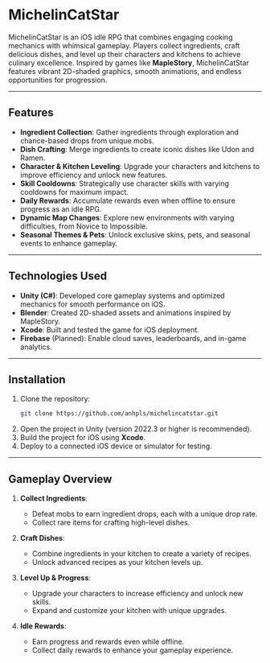 # MichelinCatStar

MichelinCatStar is an iOS idle RPG that combines engaging cooking mechanics with whimsical gameplay. Players collect ingredients, craft delicious dishes, and level up their characters and kitchens to achieve culinary excellence. Inspired by games like **MapleStory**, MichelinCatStar features vibrant 2D-shaded graphics, smooth animations, and endless opportunities for progression.

---

## Features

- **Ingredient Collection**: Gather ingredients through exploration and chance-based drops from unique mobs.
- **Dish Crafting**: Merge ingredients to create iconic dishes like Udon and Ramen.
- **Character & Kitchen Leveling**: Upgrade your characters and kitchens to improve efficiency and unlock new features.
- **Skill Cooldowns**: Strategically use character skills with varying cooldowns for maximum impact.
- **Daily Rewards**: Accumulate rewards even when offline to ensure progress as an idle RPG.
- **Dynamic Map Changes**: Explore new environments with varying difficulties, from Novice to Impossible.
- **Seasonal Themes & Pets**: Unlock exclusive skins, pets, and seasonal events to enhance gameplay.

---

## Technologies Used

- **Unity (C#)**: Developed core gameplay systems and optimized mechanics for smooth performance on iOS.
- **Blender**: Created 2D-shaded assets and animations inspired by MapleStory.
- **Xcode**: Built and tested the game for iOS deployment.
- **Firebase** (Planned): Enable cloud saves, leaderboards, and in-game analytics.

---

## Installation

1. Clone the repository:
   ```bash
   git clone https://github.com/anhpls/michelincatstar.git
2. Open the project in Unity (version 2022.3 or higher is recommended).  
3. Build the project for iOS using **Xcode**.  
4. Deploy to a connected iOS device or simulator for testing.  

---

## Gameplay Overview

1. **Collect Ingredients**:
   - Defeat mobs to earn ingredient drops, each with a unique drop rate.
   - Collect rare items for crafting high-level dishes.

2. **Craft Dishes**:
   - Combine ingredients in your kitchen to create a variety of recipes.
   - Unlock advanced recipes as your kitchen levels up.

3. **Level Up & Progress**:
   - Upgrade your characters to increase efficiency and unlock new skills.
   - Expand and customize your kitchen with unique upgrades.

4. **Idle Rewards**:
   - Earn progress and rewards even while offline.
   - Collect daily rewards to enhance your gameplay experience.
